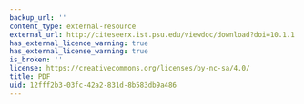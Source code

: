 ```yaml
---
backup_url: ''
content_type: external-resource
external_url: http://citeseerx.ist.psu.edu/viewdoc/download?doi=10.1.1.629.3759&rep=rep1&type=pdf
has_external_licence_warning: true
has_external_license_warning: true
is_broken: ''
license: https://creativecommons.org/licenses/by-nc-sa/4.0/
title: PDF
uid: 12fff2b3-03fc-42a2-831d-8b583db9a486
---
```

